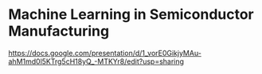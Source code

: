 # Machine Learning in Semiconductor Manufacturing

https://docs.google.com/presentation/d/1_vorE0GikjyMAu-ahM1md0l5KTrg5cH18yQ_-MTKYr8/edit?usp=sharing
